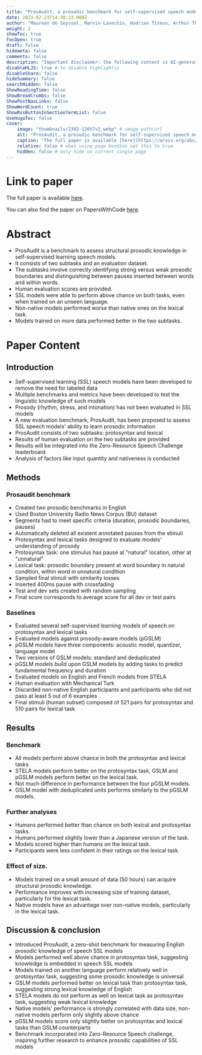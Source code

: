 ```yaml
---
title: "ProsAudit, a prosodic benchmark for self-supervised speech models"
date: 2023-02-23T14:30:23.000Z
author: "Maureen de Seyssel, Marvin Lavechin, Hadrien Titeux, Arthur Thomas, Gwendal Virlet and 4 others"
weight: 2
showToc: true
TocOpen: true
draft: false
hidemeta: false
comments: false
description: "Important disclaimer: the following content is AI-generated, please make sure to fact check the presented information by reading the full paper."
disableHLJS: true # to disable highlightjs
disableShare: false
hideSummary: false
searchHidden: false
ShowReadingTime: false
ShowBreadCrumbs: false
ShowPostNavLinks: false
ShowWordCount: true
ShowRssButtonInSectionTermList: false
UseHugoToc: false
cover:
    image: "thumbnails/2302-12057v2.webp" # image path/url
    alt: "ProsAudit, a prosodic benchmark for self-supervised speech models" # alt text
    caption: "The full paper is available [here](https://arxiv.org/abs/2302.12057)." # display caption under cover
    relative: false # when using page bundles set this to true
    hidden: false # only hide on current single page
---
```


# Link to paper
The full paper is available [here](https://arxiv.org/abs/2302.12057).

You can also find the paper on PapersWithCode [here](https://paperswithcode.com/paper/prosaudit-a-prosodic-benchmark-for-self).

# Abstract
- ProsAudit is a benchmark to assess structural prosodic knowledge in self-supervised learning speech models.
- It consists of two subtasks and an evaluation dataset.
- The subtasks involve correctly identifying strong versus weak prosodic boundaries and distinguishing between pauses inserted between words and within words.
- Human evaluation scores are provided.
- SSL models were able to perform above chance on both tasks, even when trained on an unseen language.
- Non-native models performed worse than native ones on the lexical task.
- Models trained on more data performed better in the two subtasks.

# Paper Content

## Introduction
- Self-supervised learning (SSL) speech models have been developed to remove the need for labeled data
- Multiple benchmarks and metrics have been developed to test the linguistic knowledge of such models
- Prosody (rhythm, stress, and intonation) has not been evaluated in SSL models
- A new evaluation benchmark, ProsAudit, has been proposed to assess SSL speech models' ability to learn prosodic information
- ProsAudit consists of two subtasks: protosyntax and lexical
- Results of human evaluation on the two subtasks are provided
- Results will be integrated into the Zero-Resource Speech Challenge leaderboard
- Analysis of factors like input quantity and nativeness is conducted

## Methods

### Prosaudit benchmark
- Created two prosodic benchmarks in English
- Used Boston University Radio News Corpus (BU) dataset
- Segments had to meet specific criteria (duration, prosodic boundaries, pauses)
- Automatically deleted all existent annotated pauses from the stimuli
- Protosyntax and lexical tasks designed to evaluate models' understanding of prosody
- Protosyntax task: one stimulus has pause at "natural" location, other at "unnatural"
- Lexical task: prosodic boundary present at word boundary in natural condition, within word in unnatural condition
- Sampled final stimuli with similarity losses
- Inserted 400ms pause with crossfading
- Test and dev sets created with random sampling
- Final score corresponds to average score for all dev or test pairs

### Baselines
- Evaluated several self-supervised learning models of speech on protosyntax and lexical tasks
- Evaluated models against prosody-aware models (pGSLM)
- pGSLM models have three components: acoustic model, quantizer, language model
- Two versions of GSLM models: standard and deduplicated
- pGSLM models build upon GSLM models by adding tasks to predict fundamental frequency and duration
- Evaluated models on English and French models from STELA
- Human evaluation with Mechanical Turk
- Discarded non-native English participants and participants who did not pass at least 5 out of 6 examples
- Final stimuli (human subset) composed of 521 pairs for protosyntax and 510 pairs for lexical task

## Results

### Benchmark
- All models perform above chance in both the protosyntax and lexical tasks.
- STELA models perform better on the protosyntax task, GSLM and pGSLM models perform better on the lexical task.
- Not much difference in performance between the four pGSLM models.
- GSLM model with deduplicated units performs similarly to the pGSLM models.

### Further analyses
- Humans performed better than chance on both lexical and protosyntax tasks.
- Humans performed slightly lower than a Japanese version of the task.
- Models scored higher than humans on the lexical task.
- Participants were less confident in their ratings on the lexical task.

### Effect of size.
- Models trained on a small amount of data (50 hours) can acquire structural prosodic knowledge.
- Performance improves with increasing size of training dataset, particularly for the lexical task.
- Native models have an advantage over non-native models, particularly in the lexical task.

## Discussion & conclusion
- Introduced ProsAudit, a zero-shot benchmark for measuring English prosodic knowledge of speech SSL models
- Models performed well above chance in protosyntax task, suggesting knowledge is embedded in speech SSL models
- Models trained on another language perform relatively well in protosyntax task, suggesting some prosodic knowledge is universal
- GSLM models performed better on lexical task than protosyntax task, suggesting strong lexical knowledge of English
- STELA models do not perform as well on lexical task as protosyntax task, suggesting weak lexical knowledge
- Native models' performance is strongly correlated with data size, non-native models perform only slightly above chance
- pGSLM models score only slightly better on protosyntax and lexical tasks than GSLM counterparts
- Benchmark incorporated into Zero-Resource Speech challenge, inspiring further research to enhance prosodic capabilities of SSL models
